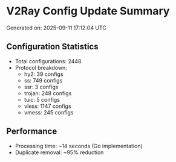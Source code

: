 # V2Ray Config Update Summary
Generated on: 2025-09-11 17:12:04 UTC

## Configuration Statistics
- Total configurations: 2448
- Protocol breakdown:
  - hy2: 39 configs
  - ss: 749 configs
  - ssr: 3 configs
  - trojan: 248 configs
  - tuic: 5 configs
  - vless: 1147 configs
  - vmess: 245 configs

## Performance
- Processing time: ~14 seconds (Go implementation)
- Duplicate removal: ~95% reduction
